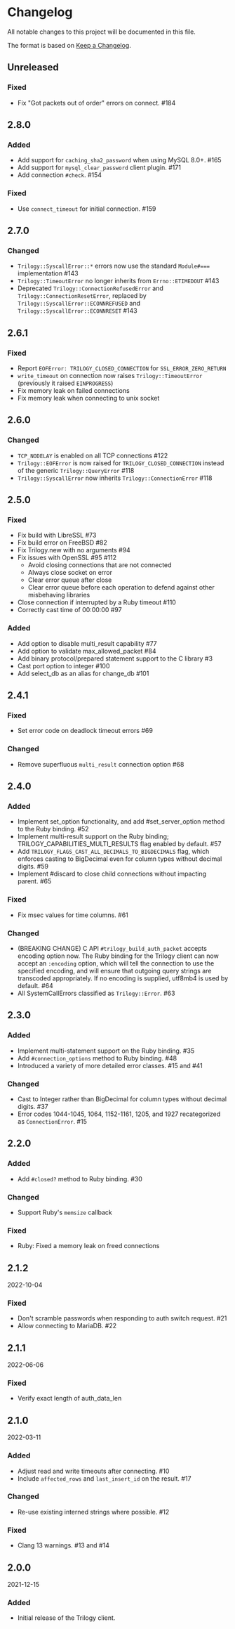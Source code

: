 # Changelog
All notable changes to this project will be documented in this file.

The format is based on [Keep a Changelog](http://keepachangelog.com/en/1.0.0/).

## Unreleased

### Fixed

- Fix "Got packets out of order" errors on connect. #184

## 2.8.0

### Added

- Add support for `caching_sha2_password` when using MySQL 8.0+. #165
- Add support for `mysql_clear_password` client plugin. #171
- Add connection `#check`. #154

### Fixed

- Use `connect_timeout` for initial connection. #159

## 2.7.0

### Changed

  - `Trilogy::SyscallError::*` errors now use the standard `Module#===` implementation #143
  - `Trilogy::TimeoutError` no longer inherits from `Errno::ETIMEDOUT` #143
  - Deprecated `Trilogy::ConnectionRefusedError` and `Trilogy::ConnectionResetError`,
    replaced by `Trilogy::SyscallError::ECONNREFUSED` and `Trilogy::SyscallError::ECONNRESET` #143

## 2.6.1

### Fixed

  - Report `EOFError: TRILOGY_CLOSED_CONNECTION` for `SSL_ERROR_ZERO_RETURN`
  - `write_timeout` on connection now raises `Trilogy::TimeoutError` (previously it raised `EINPROGRESS`)
  - Fix memory leak on failed connections
  - Fix memory leak when connecting to unix socket

## 2.6.0

### Changed

  - `TCP_NODELAY` is enabled on all TCP connections #122
  - `Trilogy::EOFError` is now raised for `TRILOGY_CLOSED_CONNECTION` instead
    of the generic `Trilogy::QueryError` #118
  - `Trilogy::SyscallError` now inherits `Trilogy::ConnectionError` #118

## 2.5.0

### Fixed
  - Fix build with LibreSSL #73
  - Fix build error on FreeBSD #82
  - Fix Trilogy.new with no arguments #94
  - Fix issues with OpenSSL #95 #112
    - Avoid closing connections that are not connected
    - Always close socket on error
    - Clear error queue after close
    - Clear error queue before each operation to defend against other misbehaving libraries
  - Close connection if interrupted by a Ruby timeout #110
  - Correctly cast time of 00:00:00 #97

### Added
  - Add option to disable multi_result capability #77
  - Add option to validate max_allowed_packet #84
  - Add binary protocol/prepared statement support to the C library #3
  - Cast port option to integer #100
  - Add select_db as an alias for change_db #101

## 2.4.1

### Fixed
  - Set error code on deadlock timeout errors #69

### Changed
  - Remove superfluous `multi_result` connection option #68

## 2.4.0

### Added
  - Implement set_option functionality, and add #set_server_option method to the Ruby binding. #52
  - Implement multi-result support on the Ruby binding; TRILOGY_CAPABILITIES_MULTI_RESULTS flag enabled by default. #57
  - Add `TRILOGY_FLAGS_CAST_ALL_DECIMALS_TO_BIGDECIMALS` flag, which enforces casting to BigDecimal even for column types
    without decimal digits. #59
  - Implement #discard to close child connections without impacting parent. #65

### Fixed
  - Fix msec values for time columns. #61

### Changed
  - (BREAKING CHANGE) C API `#trilogy_build_auth_packet` accepts encoding option now. The Ruby binding for the
    Trilogy client can now accept an `:encoding` option, which will tell the connection to use the specified encoding,
    and will ensure that outgoing query strings are transcoded appropriately. If no encoding is supplied,
    utf8mb4 is used by default. #64
  - All SystemCallErrors classified as `Trilogy::Error`. #63

## 2.3.0

### Added
  - Implement multi-statement support on the Ruby binding. #35
  - Add `#connection_options` method to Ruby binding. #48
  - Introduced a variety of more detailed error classes. #15 and #41

### Changed
  - Cast to Integer rather than BigDecimal for column types without decimal digits. #37
  - Error codes 1044-1045, 1064, 1152-1161, 1205, and 1927 recategorized as `ConnectionError`. #15

## 2.2.0

### Added
  - Add `#closed?` method to Ruby binding. #30

### Changed
  - Support Ruby's `memsize` callback

### Fixed
  - Ruby: Fixed a memory leak on freed connections

## 2.1.2

2022-10-04

### Fixed

  - Don't scramble passwords when responding to auth switch request. #21
  - Allow connecting to MariaDB. #22

## 2.1.1

2022-06-06

### Fixed

  - Verify exact length of auth_data_len

## 2.1.0

2022-03-11

### Added

  - Adjust read and write timeouts after connecting. #10
  - Include `affected_rows` and `last_insert_id` on the result. #17

### Changed

  - Re-use existing interned strings where possible. #12

### Fixed

  - Clang 13 warnings. #13 and #14

## 2.0.0

2021-12-15

### Added

- Initial release of the Trilogy client.
